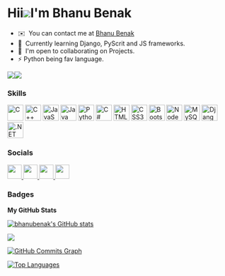 Hii![](https://user-images.githubusercontent.com/18350557/176309783-0785949b-9127-417c-8b55-ab5a4333674e.gif)I'm Bhanu Benak
===================================================================================================================================

* ✉️  You can contact me at [Bhanu Benak](https://in.linkedin.com/in/bhanubenak)
* 🧠  Currently learning Django, PyScrit and JS frameworks.
* 🤝  I'm open to collaborating on Projects.
* ⚡  Python being fav language.

<a href="https://www.twitter.com/bhanubenak" target="_blank" rel="noreferrer"><img
src="https://img.shields.io/twitter/follow/bhanubenak?logo=twitter&style=for-the-badge&color=0891b2&labelColor=000000"
/></a><a href="https://www.github.com/bhanubenak" target="_blank" rel="noreferrer"><img
src="https://img.shields.io/github/followers/bhanubenak?logo=github&style=for-the-badge&color=0891b2&labelColor=000000" /></a>

### Skills

<p align="left">
<a href="https://docs.microsoft.com/en-us/cpp/?view=msvc-170" target="_blank" rel="noreferrer"><img src="https://raw.githubusercontent.com/danielcranney/readme-generator/main/public/icons/skills/c-colored.svg" width="36" height="36" alt="C" /></a>
<a href="https://docs.microsoft.com/en-us/cpp/?view=msvc-170" target="_blank" rel="noreferrer"><img src="https://raw.githubusercontent.com/danielcranney/readme-generator/main/public/icons/skills/cplusplus-colored.svg" width="36" height="36" alt="C++" /></a>
<a href="https://developer.mozilla.org/en-US/docs/Web/JavaScript" target="_blank" rel="noreferrer"><img src="https://raw.githubusercontent.com/danielcranney/readme-generator/main/public/icons/skills/javascript-colored.svg" width="36" height="36" alt="JavaScript" /></a>
<a href="https://www.oracle.com/java/" target="_blank" rel="noreferrer"><img src="https://raw.githubusercontent.com/danielcranney/readme-generator/main/public/icons/skills/java-colored.svg" width="36" height="36" alt="Java" /></a>
<a href="https://www.python.org/" target="_blank" rel="noreferrer"><img src="https://raw.githubusercontent.com/danielcranney/readme-generator/main/public/icons/skills/python-colored.svg" width="36" height="36" alt="Python" /></a>
<a href="https://docs.microsoft.com/en-us/dotnet/csharp/" target="_blank" rel="noreferrer"><img src="https://raw.githubusercontent.com/danielcranney/readme-generator/main/public/icons/skills/csharp-colored.svg" width="36" height="36" alt="C#" /></a>
<a href="https://developer.mozilla.org/en-US/docs/Glossary/HTML5" target="_blank" rel="noreferrer"><img src="https://raw.githubusercontent.com/danielcranney/readme-generator/main/public/icons/skills/html5-colored.svg" width="36" height="36" alt="HTML5" /></a>
<a href="https://www.w3.org/TR/CSS/#css" target="_blank" rel="noreferrer"><img src="https://raw.githubusercontent.com/danielcranney/readme-generator/main/public/icons/skills/css3-colored.svg" width="36" height="36" alt="CSS3" /></a>
<a href="https://getbootstrap.com/" target="_blank" rel="noreferrer"><img src="https://raw.githubusercontent.com/danielcranney/readme-generator/main/public/icons/skills/bootstrap-colored.svg" width="36" height="36" alt="Bootstrap" /></a>
<!-- <a href="https://mui.com/" target="_blank" rel="noreferrer"><img src="https://raw.githubusercontent.com/danielcranney/readme-generator/main/public/icons/skills/materialui-colored.svg" width="36" height="36" alt="Material UI" /></a> -->
<a href="https://nodejs.org/en/" target="_blank" rel="noreferrer"><img src="https://raw.githubusercontent.com/danielcranney/readme-generator/main/public/icons/skills/nodejs-colored.svg" width="36" height="36" alt="NodeJS" /></a>
<a href="https://www.mysql.com/" target="_blank" rel="noreferrer"><img src="https://raw.githubusercontent.com/danielcranney/readme-generator/main/public/icons/skills/mysql-colored.svg" width="36" height="36" alt="MySQL" /></a>
<a href="https://www.djangoproject.com/" target="_blank" rel="noreferrer"><img src="https://raw.githubusercontent.com/danielcranney/readme-generator/main/public/icons/skills/django-colored.svg" width="36" height="36" alt="Django" /></a>
<a href="https://dotnet.microsoft.com/en-us/" target="_blank" rel="noreferrer"><img src="https://raw.githubusercontent.com/danielcranney/readme-generator/main/public/icons/skills/dot-net-colored.svg" width="36" height="36" alt=".NET" /></a>
</p>


### Socials

<p align="left">
	<a href="https://www.github.com/bhanubenak" target="_blank" rel="noreferrer"><img
			src="https://raw.githubusercontent.com/danielcranney/readme-generator/main/public/icons/socials/github.svg"
			width="32" height="32" />
	</a> 
	<a href="http://www.instagram.com/bhanu_benak" target="_blank" rel="noreferrer">
		<img src="https://raw.githubusercontent.com/danielcranney/readme-generator/main/public/icons/socials/instagram.svg"
			width="32" height="32" />
	</a>
	<a href="https://www.linkedin.com/in/bhanu_benak" target="_blank" rel="noreferrer">
		<img src="https://raw.githubusercontent.com/danielcranney/readme-generator/main/public/icons/socials/linkedin.svg"
			width="32" height="32" />
	</a>
	<a href="https://twitter.com/bhanubenak" target="_blank" rel="noreferrer">
		<img src="https://raw.githubusercontent.com/danielcranney/readme-generator/main/public/icons/socials/twitter.svg"
			width="32" height="32" />
	</a>
</p>

### Badges

<b>My GitHub Stats</b>

<a href="http://www.github.com/bhanubenak"><img src="https://github-readme-stats.vercel.app/api?username=bhanubenak&show_icons=true&hide=&count_private=true&title_color=3382ed&text_color=14b8a6&icon_color=0891b2&bg_color=000000&hide_border=true&show_icons=true" alt="bhanubenak's GitHub stats" /></a>

<a href="http://www.github.com/bhanubenak"><img src="https://github-readme-streak-stats.herokuapp.com/?user=bhanubenak&stroke=14b8a6&background=000000&ring=3382ed&fire=3382ed&currStreakNum=14b8a6&currStreakLabel=3382ed&sideNums=14b8a6&sideLabels=14b8a6&dates=14b8a6&hide_border=true" /></a>

<a href="http://www.github.com/bhanubenak"><img src="https://activity-graph.herokuapp.com/graph?username=bhanubenak&bg_color=000000&color=14b8a6&line=0891b2&point=14b8a6&area_color=000000&area=true&hide_border=true&custom_title=GitHub%20Commits%20Graph" alt="GitHub Commits Graph" /></a>

<a href="https://github.com/bhanubenak" align="left"><img src="https://github-readme-stats.vercel.app/api/top-langs/?username=bhanubenak&langs_count=10&title_color=3382ed&text_color=14b8a6&icon_color=0891b2&bg_color=000000&hide_border=true&locale=en&custom_title=Top%20%Languages" alt="Top Languages" /></a>
